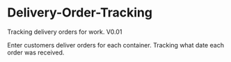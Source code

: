# Delivery-Order-Tracking
Tracking delivery orders for work. V0.01

Enter customers deliver orders for each container.
Tracking what date each order was received.
